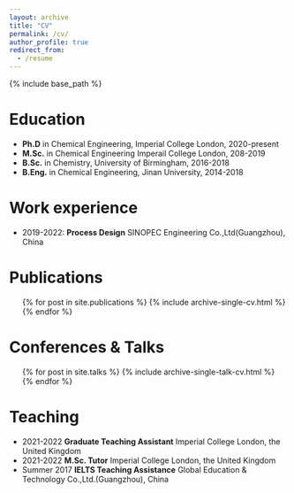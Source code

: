```yaml
---
layout: archive
title: "CV"
permalink: /cv/
author_profile: true
redirect_from:
  - /resume
---
```


{% include base_path %}

Education
======
* **Ph.D** in Chemical Engineering, Imperial College London, 2020-present
* **M.Sc.** in Chemical Engineering Imperail College London, 208-2019
* **B.Sc.** in Chemistry, University of Birmingham, 2016-2018
* **B.Eng.** in Chemical Engineering, Jinan University, 2014-2018

Work experience
======
* 2019-2022: **Process Design** SINOPEC Engineering Co.,Ltd(Guangzhou), China

Publications
======
  <ul>{% for post in site.publications %}
    {% include archive-single-cv.html %}
  {% endfor %}</ul>
  
Conferences & Talks
======
  <ul>{% for post in site.talks %}
    {% include archive-single-talk-cv.html %}
  {% endfor %}</ul>
  
Teaching
======
* 2021-2022 **Graduate Teaching Assistant** Imperial College London, the United Kingdom
* 2021-2022 **M.Sc. Tutor** Imperial College London, the United Kingdom 
* Summer 2017 **IELTS Teaching Assistance** Global Education & Technology Co.,Ltd.(Guangzhou), China
  <!-- <ul>{% for post in site.teaching %}
    {% include archive-single-cv.html %}
  {% endfor %}</ul>  -->
  
<!-- Service and leadership
======
* Currently signed in to 43 different slack teams -->
